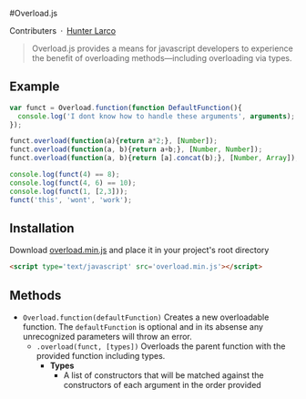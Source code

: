 #Overload.js

Contributers&ensp;·&ensp;[Hunter Larco](http://hunterlarco.com)

> Overload.js provides a means for javascript developers to experience the benefit of overloading methods&mdash;including overloading via types.

## Example

```javascript
var funct = Overload.function(function DefaultFunction(){
  console.log('I dont know how to handle these arguments', arguments);
});

funct.overload(function(a){return a*2;}, [Number]);
funct.overload(function(a, b){return a+b;}, [Number, Number]);
funct.overload(function(a, b){return [a].concat(b);}, [Number, Array]);

console.log(funct(4) == 8);
console.log(funct(4, 6) == 10);
console.log(funct(1, [2,3]));
funct('this', 'wont', 'work');
```

## Installation
Download [overload.min.js](./overload.min.js) and place it in your project's root directory
```html
<script type='text/javascript' src='overload.min.js'></script>
```

## Methods

* `Overload.function(defaultFunction)` Creates a new overloadable function. The `defaultFunction` is optional and in its absense any unrecognized parameters will throw an error.
  * `.overload(funct, [types])` Overloads the parent function with the provided function including types.
    * **Types**
      * A list of constructors that will be matched against the constructors of each argument in the order provided